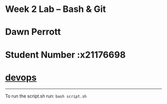 # Week 2 Lab – Bash & Git
# Dawn Perrott
# Student Number :x21176698
# [devops](https://github.com/dawnperrott/devopsLab.git)
---
To run the script.sh run: `bash script.sh`
